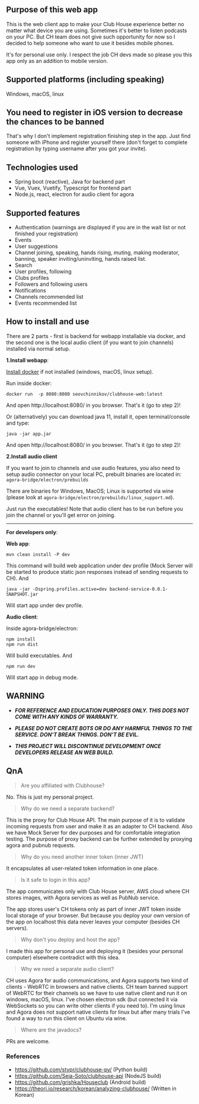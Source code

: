 ## Purpose of this web app

This is the web client app to make your Club House experience better no matter what device you are using.
Sometimes it's better to listen podcasts on your PC. But CH team does not give such opportunity for now so I decided to help
 someone who want to use it besides mobile phones.
 
It's for personal use only. I respect the job CH devs made so please you this app only as an addition to mobile version.

## Supported platforms (including speaking)
Windows, macOS, linux

## You need to register in iOS version to decrease the chances to be banned
That's why I don't implement registration finishing step in the app.
 Just find someone with iPhone and register yourself there 
 (don't forget to complete registration by typing username after you got your invite).

## Technologies used
* Spring boot (reactive), Java for backend part
* Vue, Vuex, Vuetify, Typescript for frontend part
* Node.js, react, electron for audio client for agora

## Supported features
* Authentication (warnings are displayed if you are in the wait list or not finished your registration)
* Events
* User suggestions
* Channel joining, speaking, hands rising, muting, making moderator, banning, speaker inviting/uninviting, hands raised list.
* Search
* User profiles, following
* Clubs profiles
* Followers and following users
* Notifications
* Channels recommended list
* Events recommended list

## How to install and use
There are 2 parts - first is backend for webapp installable via docker, and the second one is the local audio client (if you want to join channels) installed via normal setup.

**1.Install webapp**:

[Install docker](https://docs.docker.com/get-docker/) if not installed (windows, macOS, linux setup).

Run inside docker:

```docker run  -p 8080:8080 seovchinnikov/clubhouse-web:latest```

And open http://localhost:8080/ in you browser. That's it (go to step 2)!

Or (alternatively) you can download java 11, install it, open terminal/console and type:

```java -jar app.jar```

And open http://localhost:8080/ in you browser. That's it (go to step 2)!

**2.Install audio client**

If you want to join to channels and use audio features, you also need to setup audio connector on your local PC, prebuilt binaries are located in:
```agora-bridge/electron/prebuilds```

There are binaries for Windows, MacOS; Linux is supported via wine (please look at ```agora-bridge/electron/prebuilds/linux_support.md```).

Just run the executables!
Note that audio client has to be run before you join the channel or you'll get error on joining.

--------------------------

**For developers only**:

**Web app**:

```mvn clean install -P dev```

This command will build web application under dev profile (Mock Server will be started to produce static 
json responses instead of sending requests to CH). And

```java -jar -Dspring.profiles.active=dev backend-service-0.0.1-SNAPSHOT.jar```

Will start app under dev profile.

**Audio client**:

Inside agora-bridge/electron:

```
npm install
npm run dist
```
Will build executables. And

```
npm run dev
```

Will start app in debug mode.

## WARNING

* ___FOR REFERENCE AND EDUCATION PURPOSES ONLY. THIS DOES NOT COME WITH ANY KINDS OF WARRANTY.___

* ___PLEASE DO NOT CREATE BOTS OR DO ANY HARMFUL THINGS TO THE SERVICE. DON'T BREAK THINGS. DON'T BE EVIL.___

* ___THIS PROJECT WILL DISCONTINUE DEVELOPMENT ONCE DEVELOPERS RELEASE AN WEB BUILD.___

## QnA

> Are you affiliated with  Clubhouse?

No. This is just my personal project.

> Why do we need a separate backend?

This is the proxy for Club House API. The main purpose of it is to validate incoming requests from user and make it as an adapter to CH backend.
Also we have Mock Server for dev purposes and for comfortable integration testing. 
The purpose of proxy backend can be further extended by proxying agora and pubnub requests.

> Why do you need another inner token (inner JWT)

It encapsulates all user-related token information in one place.

> Is it safe to login in this app?

The app communicates only with Club House server, AWS cloud where CH stores images, with Agora services as well as PubNub service.

The app stores user's CH tokens only as part of inner JWT token inside local storage of your browser. 
But because you deploy your own version of the app on localhost this data never leaves your computer (besides CH servers).

> Why don't you deploy and host the app?

I made this app for personal use and deploying it (besides your personal computer) elsewhere contradict with this idea.

> Why we need a separate audio client?

CH uses Agora for audio communications, and Agora supports two kind of clients - WebRTC in browsers and native clients. 
CH team banned support of WebRTC for their channels so we have to use native client and run it on windows, macOS, linux.
I've chosen electron sdk (but connected it via WebSockets so you can write other clients if you need to).
I'm using linux and Agora does not support native clients for linux but after many trials I've found a way to run this client on Ubuntu via wine.

> Where are the javadocs?

PRs are welcome.

### References
* https://github.com/stypr/clubhouse-py/ (Python build)
* https://github.com/Seia-Soto/clubhouse-api (NodeJS build)
* https://github.com/grishka/Houseclub (Android build)
* https://theori.io/research/korean/analyzing-clubhouse/ (Written in Korean)